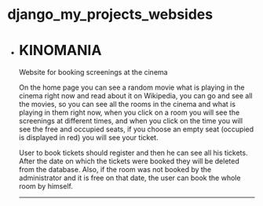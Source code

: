 # django_my_projects_websides
<ul>
  <li><srtong><h1>KINOMANIA</h1></srtong></li>
<p>Website for booking screenings at the cinema</p>
  <p>On the home page you can see a random movie what is playing in the cinema right now and read about it on Wikipedia, you can go and see all the movies, so you can see all the rooms in the cinema and what is playing in them right now, when you click on a room you will see the screenings at different times, and when you click on the time you will see the free and occupied seats, if you choose an empty seat (occupied is displayed in red) you will see your ticket.</p>
  <p>User to book tickets should register and then he can see all his tickets.
After the date on which the tickets were booked they will be deleted from the database. Also, if the room was not booked by the administrator and it is free on that date, the user can book the whole room by himself. </p><hr>
 </ul>
